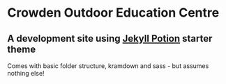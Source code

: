 
# Crowden Outdoor Education Centre

## A development site using [Jekyll Potion](https://github.com/jnkly/jekyll-potion) starter theme

Comes with basic folder structure, kramdown and sass - but assumes nothing else!
